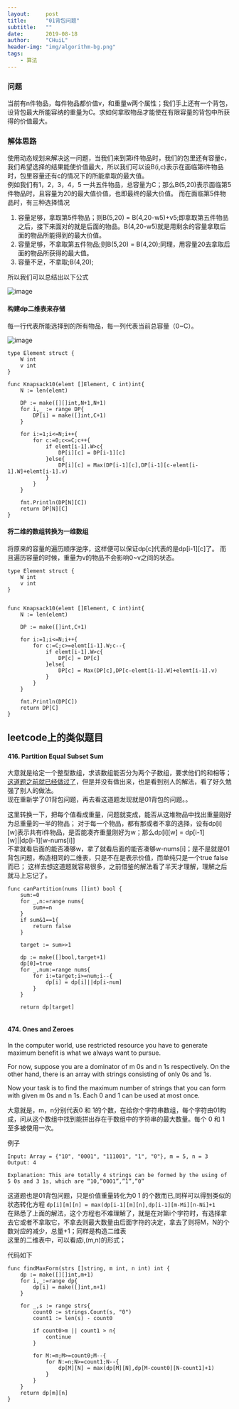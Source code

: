 ```yaml
---
layout:     post
title:      "01背包问题"
subtitle:   ""
date:       2019-08-18
author:     "CHuiL"
header-img: "img/algorithm-bg.png"
tags:
    - 算法
---
```


### 问题
当前有n件物品，每件物品都价值v，和重量w两个属性；我们手上还有一个背包，设背包最大所能容纳的重量为C。求如何拿取物品才能使在有限容量的背包中所获得的价值最大。

### 解体思路
使用动态规划来解决这一问题，当我们来到第i件物品时，我们的包里还有容量c，我们希望选择的结果能使价值最大，所以我们可以设B(i,c)表示在面临第i件物品时，包里容量还有c的情况下的所能拿取的最大值。  
例如我们有1，2，3，4，5 一共五件物品，总容量为C；那么B(5,20)表示面临第5件物品时，且容量为20的最大值价值，也即最终的最大价值。
而在面临第5件物品时，有三种选择情况
1. 容量足够，拿取第5件物品；则B(5,20) =  B(4,20-w5)+v5;即拿取第五件物品之后，接下来面对的就是后面的物品。B(4,20-w5)就是用剩余的容量拿取后面的物品所能得到的最大价值。
2. 容量足够，不拿取第五件物品;则B(5,20) = B(4,20);同理，用容量20去拿取后面的物品所获得的最大值。
3. 容量不足，不拿取;B(4,20);

所以我们可以总结出以下公式  

![image](/chuil/img/algorithm/19-08-22-2.png)



#### 构建dp二维表来存储
每一行代表所能选择到的所有物品，每一列代表当前总容量（0~C）。  

![image](/chuil/img/algorithm/19-08-22-3.png)

```
type Element struct {
	W int
	v int
}

func Knapsack10(elemt []Element, C int)int{
	N := len(elemt)

	DP := make([][]int,N+1,N+1)
	for i,_ := range DP{
		DP[i] = make([]int,C+1)
	}

	for i:=1;i<=N;i++{
		for c:=0;c<=C;c++{
			if elemt[i-1].W>c{
				DP[i][c] = DP[i-1][c]
			}else{
				DP[i][c] = Max(DP[i-1][c],DP[i-1][c-elemt[i-1].W]+elemt[i-1].v)
			}
		}
	}

	fmt.Println(DP[N][C])
	return DP[N][C]
}
```

#### 将二维的数组转换为一维数组
将原来的容量的遍历顺序逆序，这样便可以保证dp[c]代表的是dp[i-1][c]了。
而且遍历容量的时候，重量为v的物品不会影响0~v之间的状态。

```
type Element struct {
	W int
	v int
}


func Knapsack10(elemt []Element, C int)int{
	N := len(elemt)

	DP := make([]int,C+1)

	for i:=1;i<=N;i++{
		for c:=C;c>=elemt[i-1].W;c--{
			if elemt[i-1].W>c{
				DP[c] = DP[c]
			}else{
				DP[c] = Max(DP[c],DP[c-elemt[i-1].W]+elemt[i-1].v)
			}
		}
	}

	fmt.Println(DP[C])
	return DP[C]
}
```


## leetcode上的类似题目
#### 416. Partition Equal Subset Sum
大意就是给定一个整型数组，求该数组能否分为两个子数组，要求他们的和相等；  
[这道题之前就已经做过了](https://for2b.github.io/chuil/2019/06/27/416.-Partition-Equal-Subset-Sum/)，但是并没有做出来，也是看到别人的解法，看了好久勉强了别人的做法。  
现在重新学了01背包问题，再去看这道题发现就是01背包的问题。。

这里转换一下，把每个值看成重量，问题就变成，能否从这堆物品中找出重量刚好为总重量的一半的物品； 
对于每一个物品，都有那或者不拿的选择，设有dp[i][w]表示共有i件物品，是否能凑齐重量刚好为w；那么dp[i][w] = dp[i-1][w]||dp[i-1][w-nums[i]]  
不拿就看后面的能否凑够w，拿了就看后面的能否凑够w-nums[i]；是不是就是01背包问题，构造相同的二维表，只是不在是表示价值，而单纯只是一个true false而已；
这样去想这道题就容易很多，之前借鉴的解法看了半天才理解，理解之后就马上忘记了。
```
func canPartition(nums []int) bool {
    sum:=0
    for _,n:=range nums{
        sum+=n
    }
    if sum&1==1{
        return false
    }
    
    target := sum>>1
    
    dp := make([]bool,target+1)
    dp[0]=true
    for _,num:=range nums{
        for i:=target;i>=num;i--{
            dp[i] = dp[i]||dp[i-num]
        }
    }
    
    return dp[target]
    
```

#### 474. Ones and Zeroes  
In the computer world, use restricted resource you have to generate maximum benefit is what we always want to pursue.

For now, suppose you are a dominator of m 0s and n 1s respectively. On the other hand, there is an array with strings consisting of only 0s and 1s.

Now your task is to find the maximum number of strings that you can form with given m 0s and n 1s. Each 0 and 1 can be used at most once.    

大意就是，m，n分别代表0 和 1的个数，在给你个字符串数组，每个字符由01构成，问从这个数组中找到能拼出存在于数组中的字符串的最大数量。每个 0 和 1 至多被使用一次。

例子
```
Input: Array = {"10", "0001", "111001", "1", "0"}, m = 5, n = 3
Output: 4

Explanation: This are totally 4 strings can be formed by the using of 5 0s and 3 1s, which are “10,”0001”,”1”,”0”
```
  

这道题也是01背包问题，只是价值重量转化为0 1 的个数而已,同样可以得到类似的状态转化方程
`dp[i][m][n] = max(dp[i-1][m][n],dp[i-1][m-Mi][n-Ni]+1`   
在熟悉了上面的解法，这个方程也不难理解了，就是在对第i个字符时，有选择拿去它或者不拿取它，不拿去则最大数量由后面字符的决定，拿去了则将M，N的个数对应的减少，总量+1；同样是构造二维表  
这里的二维表中，可以看成i,(m,n)的形式；

代码如下

```
func findMaxForm(strs []string, m int, n int) int {
	dp := make([][]int,m+1)
	for i,_:=range dp{
		dp[i] = make([]int,n+1)
	}

	for _,s := range strs{
		count0 := strings.Count(s, "0")
		count1 := len(s) - count0

		if count0>m || count1 > n{
			continue
		}

		for M:=m;M>=count0;M--{
			for N:=n;N>=count1;N--{
				dp[M][N] = max(dp[M][N],dp[M-count0][N-count1]+1)
			}
		}
	}
	return dp[m][n]
}
```
